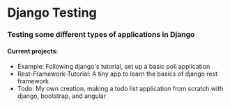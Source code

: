 # Django Testing
### Testing some different types of applications in Django

#### Current projects:
* Example: Following django's tutorial, set up a basic poll application
* Rest-Framework-Tutorial: A tiny app to learn the basics of django rest framework
* Todo: My own creation, making a todo list application from scratch with django, bootstrap, and angular